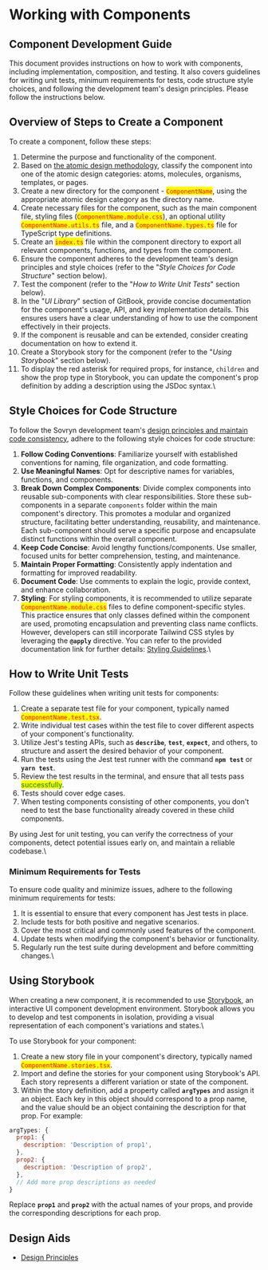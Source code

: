 # Working with Components

## Component Development Guide

This document provides instructions on how to work with components, including implementation, composition, and testing. It also covers guidelines for writing unit tests, minimum requirements for tests, code structure style choices, and following the development team's design principles. Please follow the instructions below.

## Overview of Steps to Create a Component

To create a component, follow these steps:

1. Determine the purpose and functionality of the component.
2. Based on [the atomic design methodology](https://github.com/DistributedCollective/sovryn-dapp/wiki/Design), classify the component into one of the atomic design categories: atoms, molecules, organisms, templates, or pages.
3. Create a new directory for the component - <mark style="color:red;">`ComponentName`</mark>, using the appropriate atomic design category as the directory name.
4. Create necessary files for the component, such as the main component file, styling files (<mark style="color:red;">`ComponentName.module.css`</mark>), an optional utility <mark style="color:red;">`ComponentName.utils.ts`</mark> file, and a <mark style="color:red;">`ComponentName.types.ts`</mark> file for TypeScript type definitions.
5. Create an <mark style="color:red;">`index.ts`</mark> file within the component directory to export all relevant components, functions, and types from the component.
6. Ensure the component adheres to the development team's design principles and style choices (refer to the "_Style Choices for Code Structure_" section below).
7. Test the component (refer to the "_How to Write Unit Tests_" section below).
8. In the "_UI Library_" section of GitBook, provide concise documentation for the component's usage, API, and key implementation details. This ensures users have a clear understanding of how to use the component effectively in their projects.
9. If the component is reusable and can be extended, consider creating documentation on how to extend it.
10. Create a Storybook story for the component (refer to the "_Using Storybook_" section below).
11. To display the red asterisk for required props, for instance, `children` and show the prop type in Storybook, you can update the component's prop definition by adding a description using the JSDoc syntax.\


## Style Choices for Code Structure

To follow the Sovryn development team's [design principles and maintain code consistency](https://github.com/DistributedCollective/sovryn-dapp/wiki/Code-Style), adhere to the following style choices for code structure:

1. **Follow Coding Conventions**: Familiarize yourself with established conventions for naming, file organization, and code formatting.
2. **Use Meaningful Names**: Opt for descriptive names for variables, functions, and components.
3. **Break Down Complex Components**: Divide complex components into reusable sub-components with clear responsibilities. Store these sub-components in a separate `components` folder within the main component's directory. This promotes a modular and organized structure, facilitating better understanding, reusability, and maintenance. Each sub-component should serve a specific purpose and encapsulate distinct functions within the overall component.
4. **Keep Code Concise**: Avoid lengthy functions/components. Use smaller, focused units for better comprehension, testing, and maintenance.
5. **Maintain Proper Formatting**: Consistently apply indentation and formatting for improved readability.
6. **Document Code**: Use comments to explain the logic, provide context, and enhance collaboration.
7. **Styling**: For styling components, it is recommended to utilize separate <mark style="color:red;">`ComponentName.module.css`</mark> files to define component-specific styles. This practice ensures that only classes defined within the component are used, promoting encapsulation and preventing class name conflicts. However, developers can still incorporate Tailwind CSS styles by leveraging the **`@apply`** directive. You can refer to the provided documentation link for further details: [Styling Guidelines](https://github.com/DistributedCollective/sovryn-dapp/wiki/Code-Style#styling).\


## How to Write Unit Tests

Follow these guidelines when writing unit tests for components:

1. Create a separate test file for your component, typically named <mark style="color:red;">`ComponentName.test.tsx`</mark>.
2. Write individual test cases within the test file to cover different aspects of your component's functionality.
3. Utilize Jest's testing APIs, such as **`describe`**, **`test`**, **`expect`**, and others, to structure and assert the desired behavior of your component.
4. Run the tests using the Jest test runner with the command **`npm test`** or **`yarn test`**.
5. Review the test results in the terminal, and ensure that all tests pass <mark style="color:green;">successfully</mark>.
6. Tests should cover edge cases.
7. When testing components consisting of other components, you don't need to test the base functionality already covered in these child components.

By using Jest for unit testing, you can verify the correctness of your components, detect potential issues early on, and maintain a reliable codebase.\


### Minimum Requirements for Tests

To ensure code quality and minimize issues, adhere to the following minimum requirements for tests:

1. It is essential to ensure that every component has Jest tests in place.
2. Include tests for both positive and negative scenarios.
3. Cover the most critical and commonly used features of the component.
4. Update tests when modifying the component's behavior or functionality.
5. Regularly run the test suite during development and before committing changes.\


## Using Storybook

When creating a new component, it is recommended to use [Storybook](https://sovryn-storybook.netlify.app/), an interactive UI component development environment. Storybook allows you to develop and test components in isolation, providing a visual representation of each component's variations and states.\


To use Storybook for your component:

1. Create a new story file in your component's directory, typically named <mark style="color:red;">`ComponentName.stories.tsx`</mark>.
2. Import and define the stories for your component using Storybook's API. Each story represents a different variation or state of the component.
3. Within the story definition, add a property called **`argTypes`** and assign it an object. Each key in this object should correspond to a prop name, and the value should be an object containing the description for that prop. For example:

```javascript
argTypes: {
  prop1: {
    description: 'Description of prop1',
  },
  prop2: {
    description: 'Description of prop2',
  },
  // Add more prop descriptions as needed
}
```

Replace **`prop1`** and **`prop2`** with the actual names of your props, and provide the corresponding descriptions for each prop.



## Design Aids

* [Design Principles](../design-system/design-principles.md)
